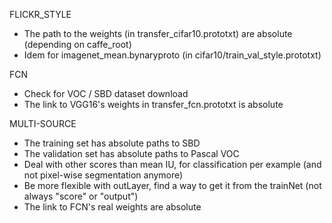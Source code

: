 FLICKR_STYLE
- The path to the weights (in transfer_cifar10.prototxt) are absolute (depending on caffe_root)
- Idem for imagenet_mean.bynaryproto (in cifar10/train_val_style.prototxt)

FCN
- Check for VOC / SBD dataset download
- The link to VGG16's weights in transfer_fcn.prototxt is absolute

MULTI-SOURCE
- The training   set has absolute paths to SBD
- The validation set has absolute paths to Pascal VOC
- Deal with other scores than mean IU, for classification per example (and not pixel-wise segmentation anymore)
- Be more flexible with outLayer, find a way to get it from the trainNet (not always "score" or "output")
- The link to FCN's real weights are absolute


